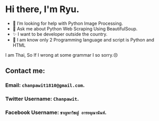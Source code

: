 # Hi there, I'm Ryu.

<!--
**Chanpawit/Chanpawit** is a ✨ _special_ ✨ repository because its `README.md` (this file) appears on your GitHub profile.
-->

- 🤔 I’m looking for help with Python Image Processing.
- 💬 Ask me about Python Web Scraping Using BeautifulSoup.
- ✨ I want to be developer outside the country.
- 🎉 I am know only 2 Programming language and script is Python and HTML

I am Thai, So If I wrong at some grammar I so sorry.😣

## Contact me:
### Email: `chanpawit1810@gmail.com`.
### Twitter Username: `Chanpawit`.
### Facebook Username: `ชาญพาวิชญ์ อารยคุณานันท์`.
